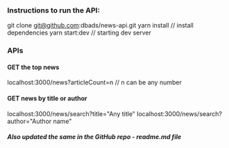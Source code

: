 ### Instructions to run the API:

git clone git@github.com:dbads/news-api.git
yarn install // install dependencies
yarn start:dev // starting dev server


### APIs

#### GET the top news

localhost:3000/news?articleCount=n // n can be any number


#### GET news by title or author

localhost:3000/news/search?title="Any title"
localhost:3000/news/search?author="Author name"


##### Also updated the same in the GitHub repo - readme.md file

